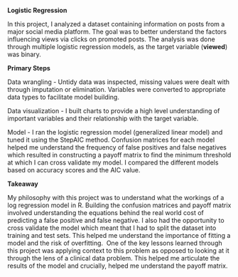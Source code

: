 **Logistic Regression**

In this project, I analyzed a dataset containing information on posts from a major social media platform. The goal was to better understand the factors influencing views via clicks on promoted posts. 
The analysis was done through multiple logistic regression models, as the target variable (**viewed**) was binary. 

**Primary Steps**

Data wrangling - Untidy data was inspected, missing values were dealt with through imputation or elimination. Variables were converted to appropriate data types to facilitate model building. 

Data visualization - I built charts to provide a high level understanding of important variables and their relationship with the target variable.

Model - I ran the logistic regression model (generalized linear model) and tuned it using the StepAIC method. Confusion matrices for each model helped me understand the frequency of false positives and false negatives which resulted in constructing a payoff matrix to find the minimum threshold at which I can cross validate my model. I compared the different models based on accuracy scores and the AIC value. 

**Takeaway**

My philosophy with this project was to understand what the workings of a log regression model in R. Building the confusion matrices and payoff matrix involved understanding the equations behind the real world cost of predicting a false positive and false negative. 
I also had the opportunity to cross validate the model which meant that I had to split the dataset into training and test sets. This helped me understand the importance of fitting a model and the risk of overfitting. 
 One of the key lessons learned through this project was applying context to this problem as opposed to looking at it through the lens of a clinical data problem. This helped me articulate the results of the model and crucially, helped me understand the payoff matrix.

